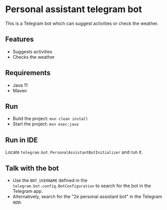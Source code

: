 # Personal assistant telegram bot
This is a Telegram bot which can suggest activities or check the weather.
## Features
- Suggests activities
- Checks the weather
## Requirements
- Java 11
- Maven

## Run
- Build the project: `mvn clean install` 
- Start the project: `mvn exec:java`

## Run in IDE

Locate `telegram.bot.PersonalAssistantBotInitializer` and run it.

## Talk with the bot

- Use the `BOT_USERNAME` defined in the `telegram.bot.config.BotConfiguration` to search for the bot in the Telegram app.
- Alternatively, search for the "2e personal assistant bot" in the Telegram app.
